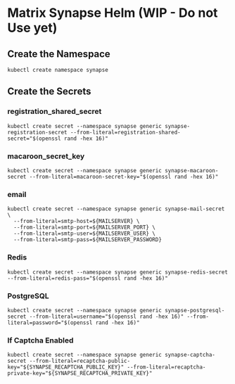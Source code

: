 # Matrix Synapse Helm (WIP - Do not Use yet)

## Create the Namespace
```shell
kubectl create namespace synapse
```

## Create the Secrets
### registration_shared_secret
```shell
kubectl create secret --namespace synapse generic synapse-registration-secret --from-literal=registration-shared-secret="$(openssl rand -hex 16)"
```
### macaroon_secret_key
```shell
kubectl create secret --namespace synapse generic synapse-macaroon-secret --from-literal=macaroon-secret-key="$(openssl rand -hex 16)"
```
### email
```shell
kubectl create secret --namespace synapse generic synapse-mail-secret \
  --from-literal=smtp-host=${MAILSERVER} \
  --from-literal=smtp-port=${MAILSERVER_PORT} \
  --from-literal=smtp-user=${MAILSERVER_USER} \
  --from-literal=smtp-pass=${MAILSERVER_PASSWORD}
```

### Redis
```shell
kubectl create secret --namespace synapse generic synapse-redis-secret --from-literal=redis-pass="$(openssl rand -hex 16)"
```
### PostgreSQL
```shell
kubectl create secret --namespace synapse generic synapse-postgresql-secret --from-literal=username="$(openssl rand -hex 16)" --from-literal=password="$(openssl rand -hex 16)"
```
### If Captcha Enabled
```shell
kubectl create secret --namespace synapse generic synapse-captcha-secret --from-literal=recaptcha-public-key="${SYNAPSE_RECAPTCHA_PUBLIC_KEY}" --from-literal=recaptcha-private-key="${SYNAPSE_RECAPTCHA_PRIVATE_KEY}"
```
